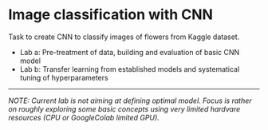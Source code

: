 # Image classification with CNN
Task to create CNN  to classify images of flowers from Kaggle dataset.

* Lab a: Pre-treatment of data, building and evaluation of basic CNN model
* Lab b: Transfer learning from established models and systematical tuning of hyperparameters

---
*NOTE: Current lab is not aiming at defining optimal model. Focus is rather on roughly exploring some basic concepts using very limited hardvare resources (CPU or GoogleColab limited GPU).*